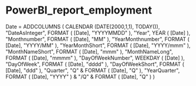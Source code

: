 # PowerBI_report_employment

Date = ADDCOLUMNS (
CALENDAR (DATE(2000,1,1), TODAY()),
"DateAsInteger", FORMAT ( [Date], "YYYYMMDD" ),
"Year", YEAR ( [Date] ),
"Monthnumber", FORMAT ( [Date], "MM" ),
"YearMonthnumber", FORMAT ( [Date], "YYYY/MM" ),
"YearMonthShort", FORMAT ( [Date], "YYYY/mmm" ),
"MonthNameShort", FORMAT ( [Date], "mmm" ),
"MonthNameLong", FORMAT ( [Date], "mmmm" ),
"DayOfWeekNumber", WEEKDAY ( [Date] ),
"DayOfWeek", FORMAT ( [Date], "dddd" ),
"DayOfWeekShort", FORMAT ( [Date], "ddd" ),
"Quarter", "Q" & FORMAT ( [Date], "Q" ),
"YearQuarter", FORMAT ( [Date], "YYYY" ) & "/Q" & FORMAT ( [Date], "Q" )
)